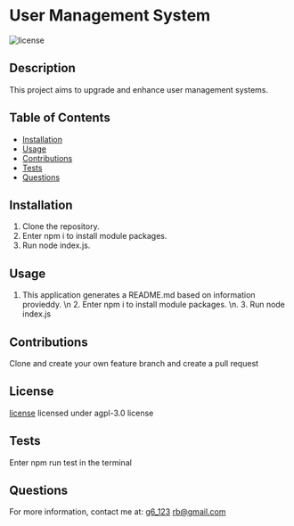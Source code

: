 # User Management System 
  ![license](https://img.shields.io/badge/license-agpl3.0-yellowgreen.svg)
  
  ## Description
 This project aims to upgrade and enhance user management systems.

  ## Table of Contents
  - [Installation](#installation)
  - [Usage](#usage)
  - [Contributions](#contributions)
  - [Tests](#tests)
  - [Questions](#questions)

  ## Installation
  1. Clone the repository. 
  2. Enter npm i to install module packages. 
  3. Run node index.js.

  ## Usage   
  1.  This application generates a README.md based on information provieddy. \n 2. Enter npm i to install module packages. \n. 3. Run node index.js

  ## Contributions
  Clone and create your own feature branch and create a pull request

  ## License
  [license](https://choosealicense.com/licenses/agpl-3.0)
  licensed under agpl-3.0 license

  ## Tests
  Enter npm run test in the terminal

  ## Questions
 For more information, contact me at: 
 [g6_123](https://github.com/g6_123)
 rb@gmail.com




